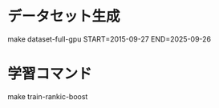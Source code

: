 # データセット生成
make dataset-full-gpu START=2015-09-27 END=2025-09-26

# 学習コマンド
make train-rankic-boost


